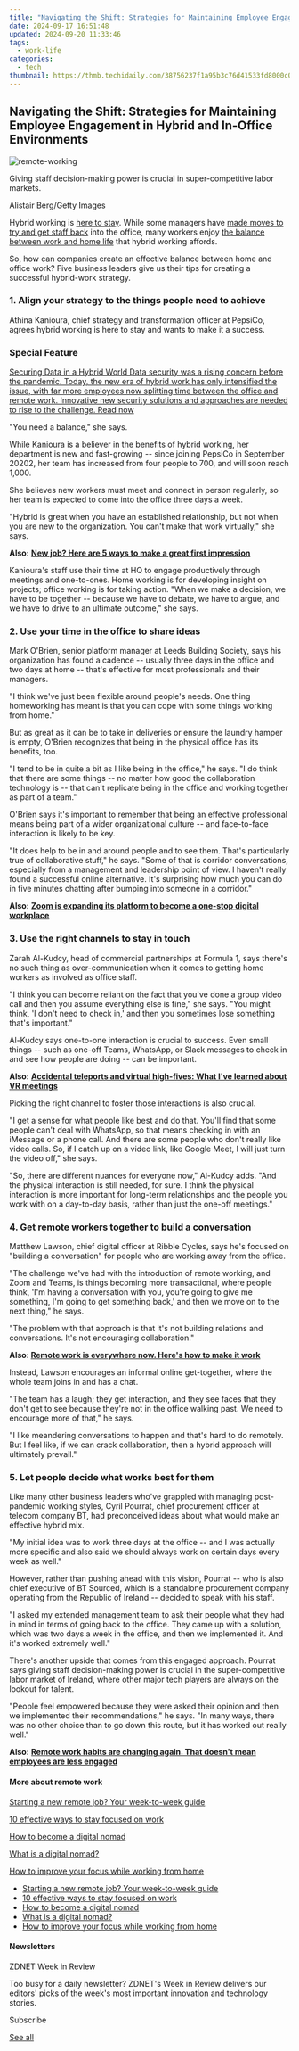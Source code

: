 ```yaml
---
title: "Navigating the Shift: Strategies for Maintaining Employee Engagement in Hybrid and In-Office Environments"
date: 2024-09-17 16:51:48
updated: 2024-09-20 11:33:46
tags:
  - work-life
categories:
  - tech
thumbnail: https://thmb.techidaily.com/38756237f1a95b3c76d41533fd8000c05356e390c0fb9057cc8a7e8588aba830.jpg
---
```


## Navigating the Shift: Strategies for Maintaining Employee Engagement in Hybrid and In-Office Environments

![remote-working](https://www.zdnet.com/a/img/resize/862fe2becd83baf0eab3bf5ab90520df084e7512/2023/02/28/c64a7f1f-6b67-4f37-8ae8-1f9d317082ce/remote-working.jpg?auto=webp&width=1280)

Giving staff decision-making power is crucial in super-competitive labor markets.

Alistair Berg/Getty Images

Hybrid working is [here to stay](https://www.zdnet.com/home-and-office/work-life/remote-work-is-here-to-stay-so-why-is-everyone-still-getting-it-so-wrong/). While some managers have [made moves to try and get staff back](https://www.zdnet.com/home-and-office/work-life/return-to-the-office-or-else-why-bosses-ultimatums-are-missing-the-point/) into the office, many workers enjoy [the balance between work and home life](https://www.zdnet.com/home-and-office/work-life/remote-work-is-everywhere-now-but-here-are-3-things-ive-learned-from-doing-it-for-years/) that hybrid working affords. 

So, how can companies create an effective balance between home and office work? Five business leaders give us their tips for creating a successful hybrid-work strategy.

### 1\. Align your strategy to the things people need to achieve

Athina Kanioura, chief strategy and transformation officer at PepsiCo, agrees hybrid working is here to stay and wants to make it a success.

### Special Feature

[Securing Data in a Hybrid World Data security was a rising concern before the pandemic. Today, the new era of hybrid work has only intensified the issue, with far more employees now splitting time between the office and remote work. Innovative new security solutions and approaches are needed to rise to the challenge.  Read now](https://www.zdnet.com/collection/securing-data-in-a-hybrid-world/)

"You need a balance," she says.

While Kanioura is a believer in the benefits of hybrid working, her department is new and fast-growing -- since joining PepsiCo in September 20202, her team has increased from four people to 700, and will soon reach 1,000\. 

She believes new workers must meet and connect in person regularly, so her team is expected to come into the office three days a week. 

"Hybrid is great when you have an established relationship, but not when you are new to the organization. You can't make that work virtually," she says.

**Also:** [**New job? Here are 5 ways to make a great first impression**](https://www.zdnet.com/home-and-office/work-life/new-job-here-are-5-ways-to-make-a-great-first-impression/)

Kanioura's staff use their time at HQ to engage productively through meetings and one-to-ones. Home working is for developing insight on projects; office working is for taking action. "When we make a decision, we have to be together -- because we have to debate, we have to argue, and we have to drive to an ultimate outcome," she says. 

### 2\. Use your time in the office to share ideas

Mark O'Brien, senior platform manager at Leeds Building Society, says his organization has found a cadence -- usually three days in the office and two days at home -- that's effective for most professionals and their managers.

"I think we've just been flexible around people's needs. One thing homeworking has meant is that you can cope with some things working from home." 

But as great as it can be to take in deliveries or ensure the laundry hamper is empty, O'Brien recognizes that being in the physical office has its benefits, too.

"I tend to be in quite a bit as I like being in the office," he says. "I do think that there are some things -- no matter how good the collaboration technology is -- that can't replicate being in the office and working together as part of a team." 

O'Brien says it's important to remember that being an effective professional means being part of a wider organizational culture -- and face-to-face interaction is likely to be key.

"It does help to be in and around people and to see them. That's particularly true of collaborative stuff," he says. "Some of that is corridor conversations, especially from a management and leadership point of view. I haven't really found a successful online alternative. It's surprising how much you can do in five minutes chatting after bumping into someone in a corridor."

**Also:** [**Zoom is expanding its platform to become a one-stop digital workplace**](https://www.zdnet.com/article/zoom-is-expanding-its-platform-to-become-a-one-stop-digital-workplace/)

### 3\. Use the right channels to stay in touch

Zarah Al-Kudcy, head of commercial partnerships at Formula 1, says there's no such thing as over-communication when it comes to getting home workers as involved as office staff.

"I think you can become reliant on the fact that you've done a group video call and then you assume everything else is fine," she says. "You might think, 'I don't need to check in,' and then you sometimes lose something that's important."

Al-Kudcy says one-to-one interaction is crucial to success. Even small things -- such as one-off Teams, WhatsApp, or Slack messages to check in and see how people are doing -- can be important. 

**Also:** [**Accidental teleports and virtual high-fives: What I've learned about VR meetings**](https://www.zdnet.com/article/video-meetings-dont-work-so-can-the-metaverse-do-better-heres-what-i-found/)

Picking the right channel to foster those interactions is also crucial.

"I get a sense for what people like best and do that. You'll find that some people can't deal with WhatsApp, so that means checking in with an iMessage or a phone call. And there are some people who don't really like video calls. So, if I catch up on a video link, like Google Meet, I will just turn the video off," she says. 

"So, there are different nuances for everyone now," Al-Kudcy adds. "And the physical interaction is still needed, for sure. I think the physical interaction is more important for long-term relationships and the people you work with on a day-to-day basis, rather than just the one-off meetings."

### 4\. Get remote workers together to build a conversation

Matthew Lawson, chief digital officer at Ribble Cycles, says he's focused on "building a conversation" for people who are working away from the office.

"The challenge we've had with the introduction of remote working, and Zoom and Teams, is things becoming more transactional, where people think, 'I'm having a conversation with you, you're going to give me something, I'm going to get something back,' and then we move on to the next thing," he says.

"The problem with that approach is that it's not building relations and conversations. It's not encouraging collaboration."

**Also: [Remote work is everywhere now. Here's how to make it work](https://www.zdnet.com/home-and-office/work-life/remote-work-is-everywhere-now-but-here-are-3-things-ive-learned-from-doing-it-for-years/)**

Instead, Lawson encourages an informal online get-together, where the whole team joins in and has a chat. 

"The team has a laugh; they get interaction, and they see faces that they don't get to see because they're not in the office walking past. We need to encourage more of that," he says.

"I like meandering conversations to happen and that's hard to do remotely. But I feel like, if we can crack collaboration, then a hybrid approach will ultimately prevail."

### 5\. Let people decide what works best for them

Like many other business leaders who've grappled with managing post-pandemic working styles, Cyril Pourrat, chief procurement officer at telecom company BT, had preconceived ideas about what would make an effective hybrid mix.

"My initial idea was to work three days at the office -- and I was actually more specific and also said we should always work on certain days every week as well." 

However, rather than pushing ahead with this vision, Pourrat -- who is also chief executive of BT Sourced, which is a standalone procurement company operating from the Republic of Ireland -- decided to speak with his staff.

"I asked my extended management team to ask their people what they had in mind in terms of going back to the office. They came up with a solution, which was two days a week in the office, and then we implemented it. And it's worked extremely well."

There's another upside that comes from this engaged approach. Pourrat says giving staff decision-making power is crucial in the super-competitive labor market of Ireland, where other major tech players are always on the lookout for talent.

"People feel empowered because they were asked their opinion and then we implemented their recommendations," he says. "In many ways, there was no other choice than to go down this route, but it has worked out really well."

**Also:** [**Remote work habits are changing again. That doesn't mean employees are less engaged**](https://www.zdnet.com/home-and-office/work-life/remote-work-habits-are-changing-again-that-doesnt-mean-employees-are-less-engaged/)

#### More about remote work

[Starting a new remote job? Your week-to-week guide](https://www.zdnet.com/article/starting-a-new-job-guide/ "Starting a new remote job? Your week-to-week guide")

[10 effective ways to stay focused on work](https://www.zdnet.com/article/how-to-improve-your-focus-at-work/ "10 effective ways to stay focused on work")

[How to become a digital nomad](https://www.zdnet.com/article/how-to-become-a-digital-nomad/ "How to become a digital nomad")

[What is a digital nomad?](https://www.zdnet.com/article/digital-nomad-jobs/ "What is a digital nomad?")

[How to improve your focus while working from home](https://www.zdnet.com/article/improve-focus-while-you-work-from-home/ "How to improve your focus while working from home")

* [Starting a new remote job? Your week-to-week guide](https://www.zdnet.com/article/starting-a-new-job-guide/ "Starting a new remote job? Your week-to-week guide")
* [10 effective ways to stay focused on work](https://www.zdnet.com/article/how-to-improve-your-focus-at-work/ "10 effective ways to stay focused on work")
* [How to become a digital nomad](https://www.zdnet.com/article/how-to-become-a-digital-nomad/ "How to become a digital nomad")
* [What is a digital nomad?](https://www.zdnet.com/article/digital-nomad-jobs/ "What is a digital nomad?")
* [How to improve your focus while working from home](https://www.zdnet.com/article/improve-focus-while-you-work-from-home/ "How to improve your focus while working from home")

#### Newsletters

ZDNET Week in Review

Too busy for a daily newsletter? ZDNET's Week in Review delivers our editors' picks of the week's most important innovation and technology stories.

 Subscribe

[See all](https://www.zdnet.com/newsletters/)

<ins class="adsbygoogle"
     style="display:block"
     data-ad-format="autorelaxed"
     data-ad-client="ca-pub-7571918770474297"
     data-ad-slot="1223367746"></ins>



<ins class="adsbygoogle"
     style="display:block"
     data-ad-client="ca-pub-7571918770474297"
     data-ad-slot="8358498916"
     data-ad-format="auto"
     data-full-width-responsive="true"></ins>
